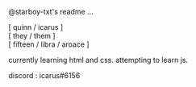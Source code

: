 @starboy-txt's readme ...

[ quinn / icarus ] <br>
[ they / them ]<br>
[ fifteen / libra / aroace ]<br>

currently learning html and css.
attempting to learn js.

discord : icarus#6156
